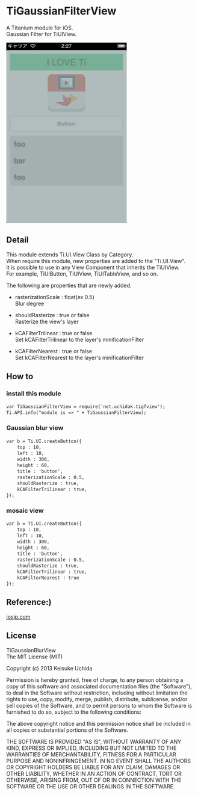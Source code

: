 TiGaussianFilterView
======================
A Titanium module for iOS.  
Gaussian Filter for TiUIView.  

![screenshot](./screen.png)

Detail
------
This module extends Ti.UI.View Class by Category.  
When require this module, new properties are added to the "Ti.UI.View".  
It is possible to use in any View Component that inherits the TiUIView.  
For example, TiUIButton, TiUIView, TiUITableView, and so on.  

The following are properties that are newly added.  

* rasterizationScale : float(ex 0.5)  
Blur degree

* shouldRasterize : true or false  
Rasterize the view's layer

* kCAFilterTrilinear : true or false  
Set kCAFilterTrilinear to the layer's minificationFilter 

* kCAFilterNearest : true or false  
Set kCAFilterNearest to the layer's minificationFilter 

How to
------
### install this module ###
    var TiGaussianFilterView = require('net.uchidak.tigfview');
    Ti.API.info("module is => " + TiGaussianFilterView);

### Gaussian blur view ###
    var b = Ti.UI.createButton({
        top : 10,
        left : 10,
        width : 300,
        height : 60,
        title : 'button',
        rasterizationScale : 0.5,
        shouldRasterize : true,
        kCAFilterTrilinear : true,
    });

### mosaic view ###
    var b = Ti.UI.createButton({
        top : 10,
        left : 10,
        width : 300,
        height : 60,
        title : 'button',
        rasterizationScale : 0.5,
        shouldRasterize : true,
        kCAFilterTrilinear : true,
        kCAFilterNearest : true
    });


Reference:)
--------
[iosjp.com](http://www.iosjp.com/dev/archives/759 "iosjp.com")
 
License
----------
TiGaussianBlurView  
The MIT License (MIT)

Copyright (c) 2013 Keisuke Uchida

Permission is hereby granted, free of charge, to any person obtaining a copy
of this software and associated documentation files (the "Software"), to deal
in the Software without restriction, including without limitation the rights
to use, copy, modify, merge, publish, distribute, sublicense, and/or sell
copies of the Software, and to permit persons to whom the Software is
furnished to do so, subject to the following conditions:

The above copyright notice and this permission notice shall be included in
all copies or substantial portions of the Software.

THE SOFTWARE IS PROVIDED "AS IS", WITHOUT WARRANTY OF ANY KIND, EXPRESS OR
IMPLIED, INCLUDING BUT NOT LIMITED TO THE WARRANTIES OF MERCHANTABILITY,
FITNESS FOR A PARTICULAR PURPOSE AND NONINFRINGEMENT. IN NO EVENT SHALL THE
AUTHORS OR COPYRIGHT HOLDERS BE LIABLE FOR ANY CLAIM, DAMAGES OR OTHER
LIABILITY, WHETHER IN AN ACTION OF CONTRACT, TORT OR OTHERWISE, ARISING FROM,
OUT OF OR IN CONNECTION WITH THE SOFTWARE OR THE USE OR OTHER DEALINGS IN
THE SOFTWARE.
